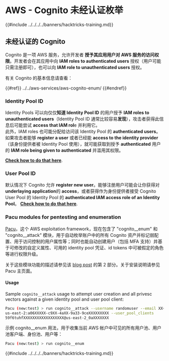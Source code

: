 # AWS - Cognito 未经认证枚举

{{#include ../../../../banners/hacktricks-training.md}}

## 未经认证的 Cognito

Cognito 是一项 AWS 服务，允许开发者 **授予其应用用户对 AWS 服务的访问权限**。开发者会在其应用中向 **IAM roles to authenticated users** 授权（用户可能只需注册即可），也可以向 **IAM role to unauthenticated users** 授权。

有关 Cognito 的基本信息请查看：

{{#ref}}
../../aws-services/aws-cognito-enum/
{{#endref}}

### Identity Pool ID

Identity Pools 可以向仅仅**知道 Identity Pool ID** 的用户授予 **IAM roles to unauthenticated users**（Identity Pool ID 通常比较容易**发现**），攻击者获得此信息后可能尝试 **access that IAM rol**e 并利用它。\
此外，IAM roles 也可能分配给访问该 Identity Pool 的 **authenticated users**。如果攻击者能够 **register a user** 或者已经能 **access to the identity provider**（该身份提供者被 Identity Pool 使用），就可能获取到授予 **authenticated** 用户的 **IAM role being given to authenticated** 并滥用其权限。

[**Check how to do that here**](../../aws-services/aws-cognito-enum/cognito-identity-pools.md).

### User Pool ID

默认情况下 Cognito 允许 **register new user**。能够注册用户可能会让你获得对**underlaying application**的 **access**，或者获得作为身份提供者接受 Cognito User Pool 的 Identity Pool 的 **authenticated IAM access role of an Identity Pool**。 [**Check how to do that here**](../../aws-services/aws-cognito-enum/cognito-user-pools.md#registration).

### Pacu modules for pentesting and enumeration

[Pacu](https://github.com/RhinoSecurityLabs/pacu)，这个 AWS exploitation framework，现在包含了 "cognito__enum" 和 "cognito__attack" 模块，用于自动枚举账户中的所有 Cognito 资产并标记弱配置、用于访问控制的用户属性等；同时也能自动创建用户（包括 MFA 支持）并基于可修改的自定义属性、可用的 identity pool 凭证、id tokens 中可被假定的角色等进行权限升级。

关于这些模块功能的描述请参见该 [blog post](https://rhinosecuritylabs.com/aws/attacking-aws-cognito-with-pacu-p2) 的第 2 部分。关于安装说明请参见 Pacu 主页面。

#### Usage

Sample `cognito__attack` usage to attempt user creation and all privesc vectors against a given identity pool and user pool client:
```bash
Pacu (new:test) > run cognito__attack --username randomuser --email XX+sdfs2@gmail.com --identity_pools
us-east-2:a06XXXXX-c9XX-4aXX-9a33-9ceXXXXXXXXX --user_pool_clients
59f6tuhfXXXXXXXXXXXXXXXXXX@us-east-2_0aXXXXXXX
```
示例 cognito\_\_enum 用法，用于收集当前 AWS 帐户中可见的所有用户池、用户池客户端、身份池、用户等：
```bash
Pacu (new:test) > run cognito__enum
```
{{#include ../../../../banners/hacktricks-training.md}}
